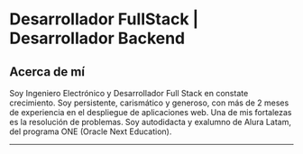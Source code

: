 # Desarrollador FullStack | Desarrollador Backend

## Acerca de mí

Soy Ingeniero Electrónico y Desarrollador Full Stack en constate crecimiento. Soy persistente, carismático y generoso, con más de 2 meses de experiencia en el despliegue de aplicaciones web. Una de mis fortalezas es la resolución de problemas. Soy autodidacta y exalumno de Alura Latam, del programa ONE (Oracle Next Education).

-----------------------------------------------------------------------


<!--
**fernalp/fernalp** is a ✨ _special_ ✨ repository because its `README.md` (this file) appears on your GitHub profile.

Here are some ideas to get you started:

- 🔭 I’m currently working on ...
- 🌱 I’m currently learning ...
- 👯 I’m looking to collaborate on ...
- 🤔 I’m looking for help with ...
- 💬 Ask me about ...
- 📫 How to reach me: ...
- 😄 Pronouns: ...
- ⚡ Fun fact: ...
-->
